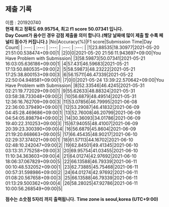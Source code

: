 


  
## 제출 기록  
이름 : 201920740  
**현재 최고 정확도 69.95754, 최고 f1 score 50.07341 입니다.**  
**Day Count가 음수인 경우 감점 제출을 의미 합니다.(해당 날짜에 많이 제출 할 수록 페널티 점수가 커집니다.)**
|No|Accuracy(%)|F1 score|Submission Time|Day Count|
| :---: | :---: | :---: | :---: | :---: |
|1|23.88535|18.30977|2021-05-20 21:51:00.538474+09:00|1|
|2|0|0|2021-05-20 21:56:11.943697+09:00|You Have Problem with Submission|
|3|58.59873|50.07341|2021-05-21 16:03:05.636186+09:00|1|
|4|57.431|46.59683|2021-05-21 17:13:50.880535+09:00|2|
|5|58.59873|48.23222|2021-05-21 17:25:38.800153+09:00|3|
|6|56.15711|46.47339|2021-05-22 22:50:04.948581+09:00|1|
|7|0|0|2021-05-24 13:39:22.570642+09:00|You Have Problem with Submission|
|8|52.33546|46.4245|2021-05-31 02:21:19.772029+09:00|1|
|9|55.62633|48.88324|2021-05-31 03:58:38.733048+09:00|2|
|10|56.6879|48.49514|2021-05-31 12:36:16.762709+09:00|3|
|11|53.07856|46.79995|2021-06-08 22:36:00.379490+09:00|1|
|12|53.29087|46.41832|2021-06-09 04:45:28.469686+09:00|1|
|13|52.76008|46.20799|2021-06-09 04:54:05.898794+09:00|2|
|14|30.36093|34.01786|2021-06-09 19:40:22.310253+09:00|3|
|15|67.94055|48.41007|2021-06-09 20:39:23.300390+09:00|4|
|16|56.6879|45.8604|2021-06-09 21:19:20.668663+09:00|5|
|17|66.45435|48.90217|2021-06-10 02:29:37.374021+09:00|1|
|18|61.57113|44.16702|2021-06-10 02:48:10.242047+09:00|2|
|19|62.84501|49.41345|2021-06-10 03:13:31.775258+09:00|3|
|20|69.95754|41.03455|2021-06-10 11:10:34.363603+09:00|4|
|21|64.01274|42.97692|2021-06-10 18:06:37.067829+09:00|5|
|22|66.13588|46.79339|2021-06-11 00:10:48.532052+09:00|1|
|23|62.73885|45.75468|2021-06-11 00:57:31.598986+09:00|2|
|24|64.01274|42.97692|2021-06-11 01:08:20.567658+09:00|3|
|25|66.13588|46.79339|2021-06-11 01:13:29.500362+09:00|4|
|26|58.28025|47.92786|2021-06-11 10:00:56.268549+09:00|5|


**점수는 소숫점 5자리 까지 출력됩니다.**
**Time zone is seoul,korea (UTC+9:00)**
